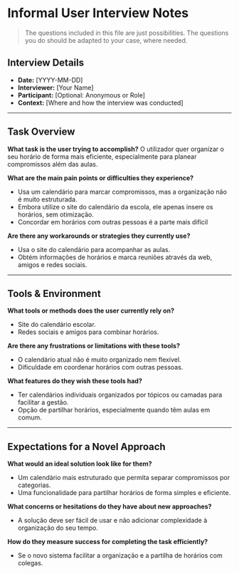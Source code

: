 # Informal User Interview Notes 

> 	The questions included in this file are just possibilities. The questions you do should be adapted to your case, where needed.

## Interview Details 
- **Date:** [YYYY-MM-DD] 
- **Interviewer:** [Your Name] 
- **Participant:** [Optional: Anonymous or Role] 
- **Context:** [Where and how the interview was conducted] 

--- 
## Task Overview 

 **What task is the user trying to accomplish?** 
O utilizador quer organizar o seu horário de forma mais eficiente, especialmente para planear compromissos além das aulas.

**What are the main pain points or difficulties they experience?** 
- Usa um calendário para marcar compromissos, mas a organização não é muito estruturada.
- Embora utilize o site do calendário da escola, ele apenas insere os horários, sem otimização.
- Concordar em horários com outras pessoas é a parte mais difícil

**Are there any workarounds or strategies they currently use?** 
- Usa o site do calendário para acompanhar as aulas.
- Obtém informações de horários e marca reuniões através da web, amigos e redes sociais.

---- 
## Tools & Environment 
**What tools or methods does the user currently rely on?** 
- Site do calendário escolar.
- Redes sociais e amigos para combinar horários.

**Are there any frustrations or limitations with these tools?** 
- O calendário atual não é muito organizado nem flexível.
- Dificuldade em coordenar horários com outras pessoas.

**What features do they wish these tools had?** 
- Ter calendários individuais organizados por tópicos ou camadas para facilitar a gestão.
- Opção de partilhar horários, especialmente quando têm aulas em comum.

--- 
## Expectations for a Novel Approach 

**What would an ideal solution look like for them?** 
- Um calendário mais estruturado que permita separar compromissos por categorias.
- Uma funcionalidade para partilhar horários de forma simples e eficiente.

**What concerns or hesitations do they have about new approaches?** 
- A solução deve ser fácil de usar e não adicionar complexidade à organização do seu tempo.

**How do they measure success for completing the task efficiently?** 
- Se o novo sistema facilitar a organização e a partilha de horários com colegas.


